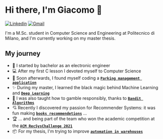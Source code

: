 # Hi there, I'm Giacomo 👋

[![Linkedin](https://img.shields.io/badge/LinkedIn-0077B5?style=flat&logo=linkedin&logoColor=white)](https://www.linkedin.com/in/giacomo-lodigiani-7ba4161b5/)
[![Gmail](https://img.shields.io/badge/Gmail-D14836?style=flat&logo=gmail&logoColor=white)](mailto:giacomo.lodigiani97@gmail.com)

I'm a M.Sc. student in Computer Science and Engineering at Politecnico di Milano, and I'm currently working on my master thesis.

## My journey

- 📡 I started by bachelor as an electronic engineer
- 💻 After my first C lesson I devoted myself to Computer Science
- 🚗 Soon afterwards, I found myself coding a **[`Parking management application`](https://github.com/Lodz97/Progetto-M19)**
- ✨ During my master, I learned the black magic behind Machine Learning and **[`Deep Learning`](https://github.com/Lodz97/deep-learning)**
- 🎰 I was also taught how to gamble responsibly, thanks to **[`Bandit Algorithms`](https://github.com/Lodz97/DIA-Project)**
- 💘 Recently I discovered my passion for Recommender Systems: it was fun making **[`books recommendetions`](https://github.com/Lodz97/RecSys-PoliMi-2020)** ...
- 🏆 ... and being part of the team who won the academic competition at the **[`ACM RecSysChallenge 2021`](https://github.com/Lodz97/recsys-challenge-2021-twitter)**
- 📦 For my thesis, I'm trying to improve **[`automation in warehouses`](https://github.com/Lodz97/Multi-Agent_Pickup_and_Delivery)**
